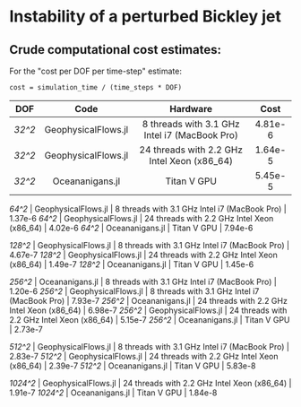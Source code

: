 # Instability of a perturbed Bickley jet

## Crude computational cost estimates:

For the "cost per DOF per time-step" estimate:

```
cost = simulation_time / (time_steps * DOF)
```

DOF      | Code                | Hardware                                      | Cost
:---:    | :---:               | :---:                                         | :---:
*32^2*   | GeophysicalFlows.jl | 8 threads with 3.1 GHz Intel i7 (MacBook Pro) | 4.81e-6
*32^2*   | GeophysicalFlows.jl | 24 threads with 2.2 GHz Intel Xeon (x86_64)   | 1.64e-5
*32^2*   | Oceananigans.jl     | Titan V GPU                                   | 5.45e-5

*64^2*   | GeophysicalFlows.jl | 8 threads with 3.1 GHz Intel i7 (MacBook Pro) | 1.37e-6
*64^2*   | GeophysicalFlows.jl | 24 threads with 2.2 GHz Intel Xeon (x86_64)   | 4.02e-6
*64^2*   | Oceananigans.jl     | Titan V GPU                                   | 7.94e-6

*128^2*  | GeophysicalFlows.jl | 8 threads with 3.1 GHz Intel i7 (MacBook Pro) | 4.67e-7
*128^2*  | GeophysicalFlows.jl | 24 threads with 2.2 GHz Intel Xeon (x86_64)   | 1.49e-7
*128^2*  | Oceananigans.jl     | Titan V GPU                                   | 1.45e-6

*256^2*  | Oceananigans.jl     | 8 threads with 3.1 GHz Intel i7 (MacBook Pro) | 1.20e-6
*256^2*  | GeophysicalFlows.jl | 8 threads with 3.1 GHz Intel i7 (MacBook Pro) | 7.93e-7
*256^2*  | Oceananigans.jl     | 24 threads with 2.2 GHz Intel Xeon (x86_64)   | 6.98e-7
*256^2*  | GeophysicalFlows.jl | 24 threads with 2.2 GHz Intel Xeon (x86_64)   | 5.15e-7
*256^2*  | Oceananigans.jl     | Titan V GPU                                   | 2.73e-7

*512^2*  | GeophysicalFlows.jl | 8 threads with 3.1 GHz Intel i7 (MacBook Pro) | 2.83e-7
*512^2*  | GeophysicalFlows.jl | 24 threads with 2.2 GHz Intel Xeon (x86_64)   | 2.39e-7
*512^2*  | Oceananigans.jl     | Titan V GPU                                   | 5.83e-8

*1024^2* | GeophysicalFlows.jl | 24 threads with 2.2 GHz Intel Xeon (x86_64)   | 1.91e-7
*1024^2* | Oceananigans.jl     | Titan V GPU                                   | 1.84e-8

